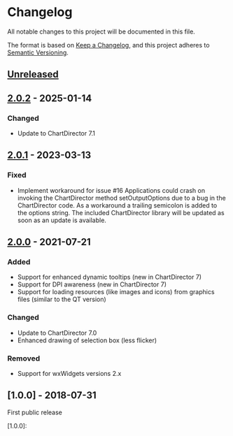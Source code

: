 # Changelog

All notable changes to this project will be documented in this file.

The format is based on [Keep a Changelog](https://keepachangelog.com/en/1.1.0/),
and this project adheres to [Semantic Versioning](https://semver.org/spec/v2.0.0.html).

## [Unreleased]

## [2.0.2] - 2025-01-14

### Changed

- Update to ChartDirector 7.1

## [2.0.1] - 2023-03-13

### Fixed

- Implement workaround for issue #16
  Applications could crash on invoking the ChartDirector method setOutputOptions due to a bug in the ChartDirector code. As a workaround a trailing semicolon is added to the options string.
  The included ChartDirector library will be updated as soon as an update is available.

## [2.0.0] - 2021-07-21

### Added

- Support for enhanced dynamic tooltips (new in ChartDirector 7)
- Support for DPI awareness (new in ChartDirector 7)
- Support for loading resources (like images and icons) from graphics files (similar to the QT version)

### Changed

- Update to ChartDirector 7.0
- Enhanced drawing of selection box (less flicker)

### Removed

- Support for wxWidgets versions 2.x

## [1.0.0] - 2018-07-31

First public release

[Unreleased]: ../../compare/v2.0.2...HEAD
[2.0.2]: ../../compare/v2.0.1...v2.0.2
[2.0.1]: ../../compare/v2.0.0...v2.0.1
[2.0.0]: ../../compare/v1.0.0...v2.0.0
[1.0.0]:
